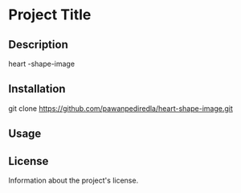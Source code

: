 # Project Title

## Description
heart -shape-image 
## Installation
git clone https://github.com/pawanpediredla/heart-shape-image.git

## Usage

## License
Information about the project's license.
